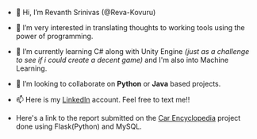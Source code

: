 - 👋 Hi, I’m Revanth Srinivas (@Reva-Kovuru)
- 👀 I’m very interested in translating thoughts to working tools using the power of programming.
- 🌱 I’m currently learning C# along with Unity Engine _(just as a challenge to see if i could create a decent game)_ and I'm also into Machine Learning.
- 💞️ I’m looking to collaborate on **Python** or **Java** based projects. 
- 📫 Here is my [LinkedIn](https://www.linkedin.com/in/revanthsrinivaskovuru/) account. Feel free to text me!! 

- Here's a link to the report submitted on the [Car Encyclopedia](/DBMS_Project_report.pdf) project done using Flask(Python) and MySQL.
<!---
Reva-Kovuru/Reva-Kovuru is a ✨ special ✨ repository because its `README.md` (this file) appears on your GitHub profile.
You can click the Preview link to take a look at your changes.
--->
